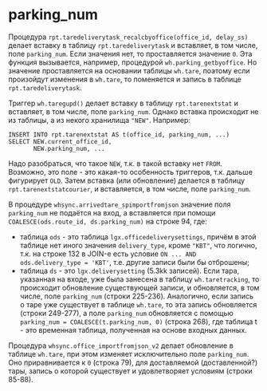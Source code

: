 # parking_num

Процедура ```rpt.taredeliverytask_recalcbyoffice(office_id, delay_ss)``` делает вставку в таблицу ```rpt.taredeliverytask``` и вставляет, в том числе, поле ```parking_num```. Если значения нет, то проставляется значение ```0```. Эта функция вызывается, например, процедурой ```wh.parking_getbyoffice```. Но значение проставляется на основании таблицы ```wh.tare```, поэтому если  произойдут изменения в ```wh.tare```, то поменяется и запись в таблице ```rpt.taredeliverytask```.

Триггер ```wh.taregupd()``` делает вставку в таблицу ```rpt.tarenextstat``` и вставляет, в том числе, поле ```parking_num```. Однако вставка происходит не из таблицы, а из некого хранилища ```"NEW"```. Например:
```
INSERT INTO rpt.tarenextstat AS t(office_id, parking_num, ...)
SELECT NEW.current_office_id,
	   NEW.parking_num, ...
```
Надо разобраться, что такое ```NEW```, т.к. в такой вставку нет ```FROM```. Возможно, это поле - это какая-то особенность триггеров, т.к. дальше фигурирует ```OLD```. Затем вставка (или обновление) делается в таблицу ```rpt.tarenextstatcourier```, и вставляется, в том числе, поле ```parking_num```.

В процедуре ```whsync.arrivedtare_spimportfromjson``` значение поля ```parking_num``` не подаётся на вход, а вставляется при помощи ```COALESCE(ods.route_id, ds.parking_num)``` на строке 94, где: 
-  таблица ```ods``` - это таблица ```lgx.officedeliverysettings```, причём в этой таблице нет иного значения ```delivery_type```, кроме ```"KBT"```, что логично, т.к. на строке 132 в JOIN-е есть условие ```ON ... AND ods.delivery_type = 'KBT'```, т.е. другие записи были бы отброшены;
-  таблица ```ds``` - это ```lgx.deliverysetting``` (5.3kk записей).
Если тара, указанная на входе, уже была занесена в таблицу ```wh.taretracking```, то происходит обновление существующей записи, и обновляется, в том числе, поле ```parking_num``` (строки 225-236). Аналогично, если запись о таре уже существует в таблице ```wh.tare```, то эта запись обновляется (строки 249-277), а поле ```parking_num``` обновляется с помощью ```parking_num = COALESCE(t.parking_num, 0)``` (строка 268), где таблица t - это временная таблица, полученная на основе входных данных.

Процедура ```whsync.office_importfromjson_v2``` делает обновление в таблице ```wh.tare```, при этом изменяет исключительно поле ```parking_num```. Оно приравнивается к ```0``` (строка 79), для доставляемой (доставленной?) тары, запись о которой существует и удовлетворяет условиям (строки 85-88).
